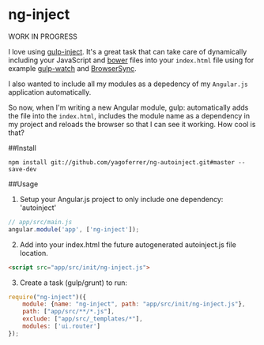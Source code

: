 ng-inject
=============

WORK IN PROGRESS


I love using [gulp-inject](https://github.com/klei/gulp-inject). It's a great task that can take care of dynamically including your JavaScript and [bower](https://github.com/bower/bower) files into your `index.html` file using for example [gulp-watch](https://github.com/floatdrop/gulp-watch) and [BrowserSync](https://github.com/shakyShane/browser-sync).

I also wanted to include all my modules as a depedency of my `Angular.js` application automatically.

So now, when I'm writing a new Angular module, gulp: automatically adds the file into the `index.html`, includes the module name as a dependency in my project and reloads the browser so that I can see it working. How cool is that?


##Install
```
npm install git://github.com/yagoferrer/ng-autoinject.git#master --save-dev
```

##Usage

1) Setup your Angular.js project to only include one dependency: 'autoinject'
```javascript
// app/src/main.js
angular.module('app', ['ng-inject']);
```


2) Add into your index.html the future autogenerated autoinject.js file location.
```html
<script src="app/src/init/ng-inject.js">
```

3) Create a task (gulp/grunt) to run:


```javascript
require("ng-inject")({
    module: {name: "ng-inject", path: "app/src/init/ng-inject.js"},
    path: ["app/src/**/*.js"],
    exclude: ["app/src/_templates/*"],
    modules: ['ui.router']
});
```
